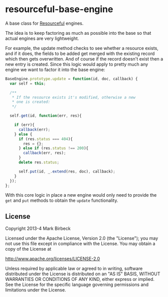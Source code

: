 # resourceful-base-engine

A base class for [Resourceful](https://npmjs.org/package/resourceful) engines.

The idea is to keep factoring as much as possible into the base so that actual engines are very lightweight.

For example, the update method checks to see whether a resource exists, and if it does, the fields to be added get merged with the existing record which then gets overwritten. And of course if the record doesn't exist then a new entry is created. Since this logic would apply to pretty much any engine we want to factor it into the base engine:

```javascript
BaseEngine.prototype.update = function(id, doc, callback) {
  var self = this;

  /**
   * If the resource exists it's modified, otherwise a new
   * one is created:
   */

  self.get(id, function(err, res){

    if (err){
      callback(err);
    } else {
      if (res.status === 404){
        res = {};
      } else if (res.status !== 200){
        callback(err, res);
      }
      delete res.status;

      self.put(id, _.extend(res, doc), callback);
    }
  });
};
```

With this core logic in place a new engine would only need to provide the `get` and `put` methods to obtain the `update` functionality.

## License

Copyright 2013-4 Mark Birbeck

Licensed under the Apache License, Version 2.0 (the "License"); you may not use this file except in compliance with the License. You may obtain a copy of the License at

http://www.apache.org/licenses/LICENSE-2.0

Unless required by applicable law or agreed to in writing, software distributed under the License is distributed on an "AS IS" BASIS, WITHOUT WARRANTIES OR CONDITIONS OF ANY KIND, either express or implied. See the License for the specific language governing permissions and limitations under the License.
